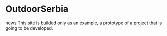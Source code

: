 # OutdoorSerbia
news 
This site is builded only as an example, a prototype of a project that is going to be developed.
